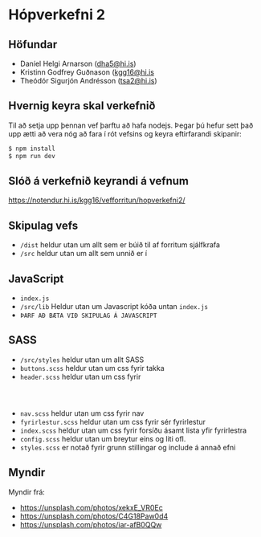 # Hópverkefni 2

## Höfundar
* Daníel Helgi Arnarson (dha5@hi.is)
* Kristinn Godfrey Guðnason (kgg16@hi.is
* Theódór Sigurjón Andrésson (tsa2@hi.is)

## Hvernig keyra skal verkefnið
Til að setja upp þennan vef þarftu að hafa nodejs. Þegar þú hefur sett það upp ætti að vera nóg að fara í rót vefsins og keyra eftirfarandi skipanir:

```sh
$ npm install
$ npm run dev
```

## Slóð á verkefnið keyrandi á vefnum
https://notendur.hi.is/kgg16/vefforritun/hopverkefni2/

## Skipulag vefs 
* `/dist` heldur utan um allt sem er búið til af forritum sjálfkrafa
* `/src` heldur utan um allt sem unnið er í

## JavaScript
* `index.js` 
* `/src/lib` Heldur utan um Javascript kóða untan `index.js`
* `ÞARF AÐ BÆTA VIÐ SKIPULAG Á JAVASCRIPT` 

## SASS
* `/src/styles` heldur utan um allt SASS  
* `buttons.scss` heldur utan um css fyrir takka
* `header.scss` heldur utan um css fyrir <header>
* `nav.scss` heldur utan um css fyrir nav
* `fyrirlestur.scss` heldur utan um css fyrir sér fyrirlestur
* `index.scss` heldur utan um css fyrir forsíðu ásamt lista yfir fyrirlestra 
* `config.scss` heldur utan um breytur eins og liti ofl. 
* `styles.scss` er notað fyrir grunn stillingar og include á annað efni

## Myndir

Myndir frá:

* https://unsplash.com/photos/xekxE_VR0Ec
* https://unsplash.com/photos/C4G18Paw0d4
* https://unsplash.com/photos/iar-afB0QQw
